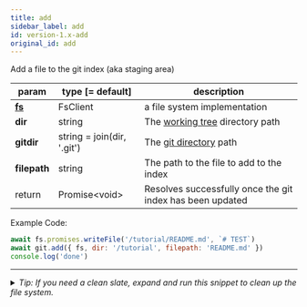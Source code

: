 ```yaml
---
title: add
sidebar_label: add
id: version-1.x-add
original_id: add
---
```


Add a file to the git index (aka staging area)

| param          | type [= default]           | description                                               |
| -------------- | -------------------------- | --------------------------------------------------------- |
| [**fs**](./fs) | FsClient                   | a file system implementation                              |
| **dir**        | string                     | The [working tree](dir-vs-gitdir.md) directory path       |
| **gitdir**     | string = join(dir, '.git') | The [git directory](dir-vs-gitdir.md) path                |
| **filepath**   | string                     | The path to the file to add to the index                  |
| return         | Promise\<void\>            | Resolves successfully once the git index has been updated |

Example Code:

```js live
await fs.promises.writeFile('/tutorial/README.md', `# TEST`)
await git.add({ fs, dir: '/tutorial', filepath: 'README.md' })
console.log('done')
```


---

<details>
<summary><i>Tip: If you need a clean slate, expand and run this snippet to clean up the file system.</i></summary>

```js live
window.fs = new LightningFS('fs', { wipe: true })
window.pfs = window.fs.promises
console.log('done')
```
</details>

<script>
(function rewriteEditLink() {
  const el = document.querySelector('a.edit-page-link.button');
  if (el) {
    el.href = 'https://github.com/isomorphic-git/isomorphic-git/edit/main/src/api/add.js';
  }
})();
</script>
